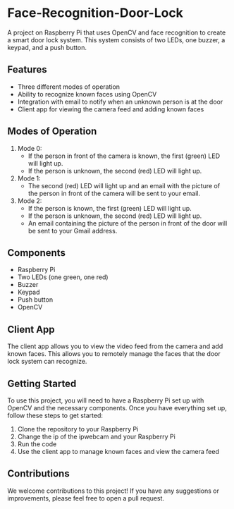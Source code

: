 # Face-Recognition-Door-Lock

A project on Raspberry Pi that uses OpenCV and face recognition to create a smart door lock system. This system consists of two LEDs, one buzzer, a keypad, and a push button. 

## Features
- Three different modes of operation
- Ability to recognize known faces using OpenCV
- Integration with email to notify when an unknown person is at the door
- Client app for viewing the camera feed and adding known faces

## Modes of Operation
1. Mode 0:
   - If the person in front of the camera is known, the first (green) LED will light up.
   - If the person is unknown, the second (red) LED will light up.
2. Mode 1:
   - The second (red) LED will light up and an email with the picture of the person in front of the camera will be sent to your email.
3. Mode 2:
   - If the person is known, the first (green) LED will light up. 
   - If the person is unknown, the second (red) LED will light up. 
   - An email containing the picture of the person in front of the door will be sent to your Gmail address.

## Components
- Raspberry Pi
- Two LEDs (one green, one red)
- Buzzer
- Keypad
- Push button
- OpenCV

## Client App
The client app allows you to view the video feed from the camera and add known faces. This allows you to remotely manage the faces that the door lock system can recognize.

## Getting Started
To use this project, you will need to have a Raspberry Pi set up with OpenCV and the necessary components. Once you have everything set up, follow these steps to get started:
1. Clone the repository to your Raspberry Pi
2. Change the ip of the ipwebcam and your Raspberry Pi
3. Run the code
4. Use the client app to manage known faces and view the camera feed

## Contributions
We welcome contributions to this project! If you have any suggestions or improvements, please feel free to open a pull request.
